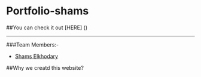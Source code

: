 # Portfolio-shams

##You can check it out [HERE] ()

---

###Team Members:-

- [Shams Elkhodary](https://github.com/shamskhodary)

##Why we creatd this website?


